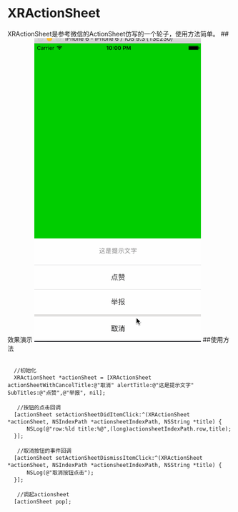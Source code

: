 # XRActionSheet
XRActionSheet是参考微信的ActionSheet仿写的一个轮子，使用方法简单。
##效果演示
![](https://github.com/Eastwu5788/XRActionSheet/raw/master/demo.gif)
##使用方法
<pre><code>
  //初始化
  XRActionSheet *actionSheet = [XRActionSheet actionSheetWithCancelTitle:@"取消" alertTitle:@"这是提示文字" SubTitles:@"点赞",@"举报", nil];
    
   //按钮的点击回调
  [actionSheet setActionSheetDidItemClick:^(XRActionSheet *actionSheet, NSIndexPath *actionsheetIndexPath, NSString *title) {
      NSLog(@"row:%ld title:%@",(long)actionsheetIndexPath.row,title);
  }];
  
   //取消按钮的事件回调
  [actionSheet setActionSheetDismissItemClick:^(XRActionSheet *actionSheet, NSIndexPath *actionsheetIndexPath, NSString *title) {
      NSLog(@"取消按钮点击");
  }];
    
   //调起actionsheet
  [actionSheet pop];
</pre></code>
